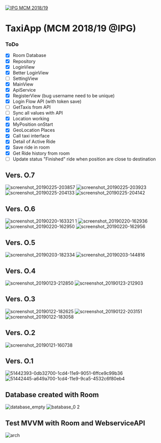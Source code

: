 <a href="http://mcm.ipg.pt"><img src="http://www.ipg.pt/website/imgs/logotipo_ipg.jpg" title="IPG(MCM)" alt="IPG MCM 2018/19"></a>

# TaxiApp (MCM 2018/19 @IPG)

### ToDo
- [x] Room Database
- [x] Repository
- [x] LoginView
- [X] Better LoginView
- [ ] SettingView
- [x] MainView
- [x] ApiService
- [x] RegisterView (bug username need to be unique)
- [x] Login Flow API (with token save)
- [ ] GetTaxis from API
- [ ] Sync all values with API
- [x] Location working
- [x] MyPosition onStart 
- [x] GeoLocation Places
- [X] Call taxi interface
- [X] Detail of Active Ride
- [X] Save ride in room
- [X] Get Ride history from room
- [ ] Update status "Finished" ride when position are close to destination 

## Vers. O.7
![screenshot_20190225-203857](https://user-images.githubusercontent.com/2634610/53367428-1388d180-393e-11e9-9c76-fce26a638e2f.png)
![screenshot_20190225-203923](https://user-images.githubusercontent.com/2634610/53367455-226f8400-393e-11e9-856e-8ee78e6679da.png)
![screenshot_20190225-204133](https://user-images.githubusercontent.com/2634610/53367478-2f8c7300-393e-11e9-95f3-a622cae5a45e.png)
![screenshot_20190225-204142](https://user-images.githubusercontent.com/2634610/53367794-fb658200-393e-11e9-9738-d60af1cafdec.png)

## Vers. O.6
![screenshot_20190220-163321 1](https://user-images.githubusercontent.com/2634610/53111924-f74bf580-3535-11e9-8be5-33ab3ba420fc.png)
![screenshot_20190220-162936](https://user-images.githubusercontent.com/2634610/53111941-0763d500-3536-11e9-8dc6-4ea9f7da1e3f.png)
![screenshot_20190220-162950](https://user-images.githubusercontent.com/2634610/53111963-18ace180-3536-11e9-99e1-ff9132bbae89.png)
![screenshot_20190220-162956](https://user-images.githubusercontent.com/2634610/53111992-2c584800-3536-11e9-869f-15e1d00a53f0.png)


## Vers. O.5
![screenshot_20190203-182334](https://user-images.githubusercontent.com/2634610/52180676-34e41b00-27e1-11e9-99f7-4f1b16ef5c1b.png)
![screenshot_20190203-144816](https://user-images.githubusercontent.com/2634610/52180677-34e41b00-27e1-11e9-9b3e-1b636d280e0c.png)

## Vers. O.4
![screenshot_20190123-212850](https://user-images.githubusercontent.com/2634610/51638978-b91fde00-1f57-11e9-816e-ba0d54953a2b.png)
![screenshot_20190123-212903](https://user-images.githubusercontent.com/2634610/51639021-d05ecb80-1f57-11e9-87cd-d01667d4bbae.png)

## Vers. O.3
![screenshot_20190122-182625](https://user-images.githubusercontent.com/2634610/51556911-61a84200-1e73-11e9-81de-c647ba1a3d56.png)
![screenshot_20190122-203151](https://user-images.githubusercontent.com/2634610/51563826-5c53f300-1e85-11e9-87c4-3179c249dd5e.png)
![screenshot_20190122-183058](https://user-images.githubusercontent.com/2634610/51557126-eeeb9680-1e73-11e9-9411-be3923b03b00.png)

## Vers. O.2
![screenshot_20190121-160738](https://user-images.githubusercontent.com/2634610/51485771-d0fc3400-1d96-11e9-87d6-f75943d9c81c.png)

## Vers. O.1
![51442393-0db32700-1cd4-11e9-9051-6ffce9c99b36](https://user-images.githubusercontent.com/2634610/51443543-304c3c80-1ce2-11e9-8b4d-79233cf034a1.png)
![51442445-a649a700-1cd4-11e9-9ca5-4532c6f80eb4](https://user-images.githubusercontent.com/2634610/51443542-2f1b0f80-1ce2-11e9-8468-38af4c88dfd9.png)

## Database created with Room
![database_empty](https://user-images.githubusercontent.com/2634610/51443548-3b9f6800-1ce2-11e9-9872-a53a5e35b1da.PNG)
![batabase_0 2](https://user-images.githubusercontent.com/2634610/51443547-3b9f6800-1ce2-11e9-8332-9e1c5439f247.PNG)


## Test MVVM with Room and WebserviceAPI
![arch](https://taxi-images.githubusercontent.com/2634610/51175082-3771e580-18b1-11e9-89a0-a46adc9ca85f.png)
